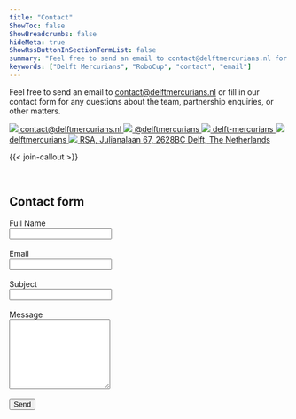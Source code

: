 ```yaml
---
title: "Contact"
ShowToc: false
ShowBreadcrumbs: false
hideMeta: true
ShowRssButtonInSectionTermList: false
summary: "Feel free to send an email to contact@delftmercurians.nl for any questions about the team, partnership enquiries, or other matters."
keywords: ["Delft Mercurians", "RoboCup", "contact", "email"]
---
```


Feel free to send an email to [contact@delftmercurians.nl](mailto:contact@delftmercurians.nl) or fill in our contact form for any questions about
the team, partnership enquiries, or other matters.

<a href="mailto:contact@delftmercurians.nl" class="icon-link">
  <img src="/images/social/email_icon.svg">
  contact@delftmercurians.nl
</a>

<a href="https://instagram.com/delftmercurians" class="icon-link">
  <img src="/images/social/instagram_icon.svg">
  @delftmercurians
</a>

<a href="https://www.linkedin.com/company/delft-mercurians/" class="icon-link">
  <img src="/images/social/linkedin_icon.svg">
  delft-mercurians
</a>

<a href="https://github.com/delftmercurians" class="icon-link">
  <img src="/images/social/github_icon.svg">
  delftmercurians
</a>

<a href="geo:52.00850,4.37131" class="icon-link">
  <img src="/images/social/map_icon.svg">
  RSA, Julianalaan 67, 2628BC Delft, The Netherlands
</a>

{{< join-callout >}}

<br>

## Contact form

<div id="success" class="alert success">
  Thanks for your message ! We will get back to you as soon as possible
</div>

<form action="https://formsubmit.co/contact@delftmercurians.nl" method="POST">
  <label for="name">Full Name</label><br>
  <input type="text" name="name" required><br><br>
  <label for="name">Email</label><br>
  <input type="email" name="email" required><br><br>
  <label for="subject">Subject</label><br>
  <input type="text" name="subject" required><br><br>
  <label for="message">Message</label><br>
  <textarea name="message" required rows="8"></textarea><br><br>
  <input type="hidden" name="_next" value="https://delftmercurians.nl/contact/#success">
  <input type="hidden" name="_subject" value="Contact form response">
  <input type="hidden" name="_captcha" value="false">
  <input type="text" name="_honey" style="display:none">
  <button class="button accent" type="submit">
    <span>Send</span>
  </button>
</form>

<style>
#success {
  display: none;
}
#success:target{
  display: block;
}
</style>
